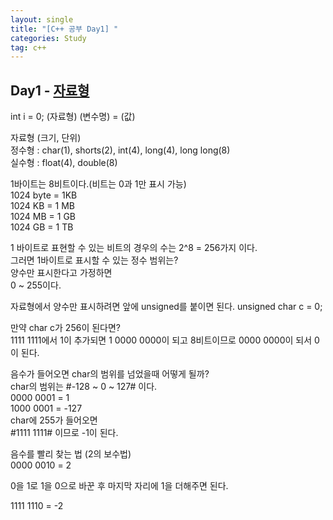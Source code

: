 ```yaml
---
layout: single
title: "[C++ 공부 Day1] "
categories: Study
tag: c++
---
```



## Day1 - <a href="#first">자료형</a>

<p id="first">  </p>
int i = 0;  
(자료형) (변수명) = (값)  
  
자료형 (크기, 단위)  
정수형 : char(1), shorts(2), int(4), long(4), long long(8)  
실수형 : float(4), double(8)  
  
1바이트는 8비트이다.(비트는 0과 1만 표시 가능)  
1024 byte = 1KB  
1024 KB = 1 MB  
1024 MB = 1 GB  
1024 GB = 1 TB  
  
1 바이트로 표현할 수 있는 비트의 경우의 수는 2^8 = 256가지 이다.   
그러면 1바이트로 표시할 수 있는 정수 범위는?  
양수만 표시한다고 가정하면  
0 ~ 255이다. 
  
자료형에서 양수만 표시하려면 앞에 unsigned를 붙이면 된다. 
unsigned char c = 0;  
  
만약 char c가 256이 된다면?  
1111 1111에서 1이 추가되면 1 0000 0000이 되고 8비트이므로 0000 0000이 되서 0이 된다. 

음수가 들어오면 char의 범위를 넘었을때 어떻게 될까?  
char의 범위는 #-128 ~ 0 ~ 127# 이다.  
0000 0001 = 1  
1000 0001 = -127  
char에 255가 들어오면  
#1111 1111# 이므로 -1이 된다.  
  
  
음수를 빨리 찾는 법 (2의 보수법)  
0000 0010 = 2
  
0을 1로 1을 0으로 바꾼 후 마지막 자리에 1을 더해주면 된다. 
  
1111 1110 = -2

  



